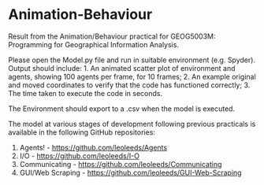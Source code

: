 # Animation-Behaviour

Result from the Animation/Behaviour practical for GEOG5003M: Programming for Geographical Information Analysis.

Please open the Model.py file and run in suitable environment (e.g. Spyder). Output should include: 1. An animated scatter plot of environment and agents, showing 100 agents per frame, for 10 frames; 2. An example original and moved coordinates to verify that the code has functioned correctly; 3. The time taken to execute the code in seconds.

The Environment should export to a .csv when the model is executed.

The model at various stages of development following previous practicals is available in the following GitHub repositories:
1. Agents! - https://github.com/leoleeds/Agents
2. I/O - https://github.com/leoleeds/I-O
3. Communicating - https://github.com/leoleeds/Communicating
5. GUI/Web Scraping - https://github.com/leoleeds/GUI-Web-Scraping
